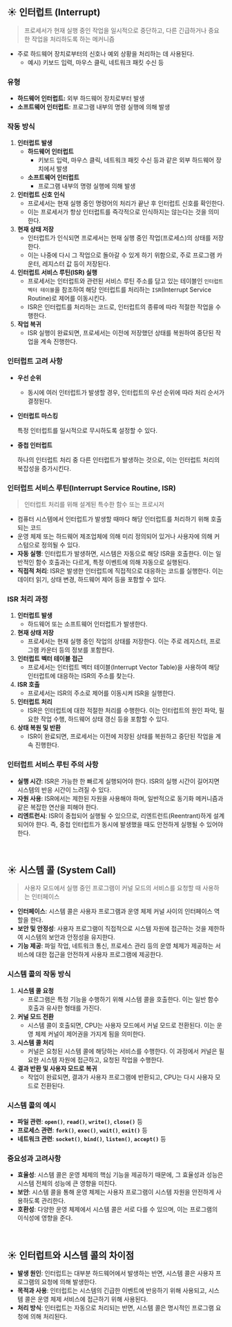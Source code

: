 ## ☀️ **인터럽트 (Interrupt)**

> 프로세서가 현재 실행 중인 작업을 일시적으로 중단하고, 다른 긴급하거나 중요한 작업을 처리하도록 하는 메커니즘
> 
- 주로 하드웨어 장치로부터의 신호나 예외 상황을 처리하는 데 사용된다.
    - 예시) 키보드 입력, 마우스 클릭, 네트워크 패킷 수신 등

### 유형

- **하드웨어 인터럽트:** 외부 하드웨어 장치로부터 발생
- **소프트웨어 인터럽트**: 프로그램 내부의 명령 실행에 의해 발생

### 작동 방식

1. **인터럽트 발생**
    - **하드웨어 인터럽트**
        - 키보드 입력, 마우스 클릭, 네트워크 패킷 수신 등과 같은 외부 하드웨어 장치에서 발생
    - **소프트웨어 인터럽트**
        - 프로그램 내부의 명령 실행에 의해 발생
2. **인터럽트 신호 인식**
    - 프로세서는 현재 실행 중인 명령어의 처리가 끝난 후 인터럽트 신호를 확인한다.
    - 이는 프로세서가 항상 인터럽트를 즉각적으로 인식하지는 않는다는 것을 의미한다.
3. **현재 상태 저장**
    - 인터럽트가 인식되면 프로세서는 현재 실행 중인 작업(프로세스)의 상태를 저장한다.
    - 이는 나중에 다시 그 작업으로 돌아갈 수 있게 하기 위함으로, 주로 프로그램 카운터, 레지스터 값 등이 저장된다.
4. **인터럽트 서비스 루틴(ISR) 실행**
    - 프로세서는 인터럽트와 관련된 서비스 루틴 주소를 담고 있는 테이블인 `인터럽트 벡터 테이블`을 참조하여 해당 인터럽트를 처리하는 `ISR`(Interrupt Service Routine)로 제어를 이동시킨다.
    - ISR은 인터럽트를 처리하는 코드로, 인터럽트의 종류에 따라 적절한 작업을 수행한다.
5. **작업 복귀**
    - ISR 실행이 완료되면, 프로세서는 이전에 저장했던 상태를 복원하여 중단된 작업을 계속 진행한다.

### **인터럽트 고려 사항**

- **우선 순위**
    - 동시에 여러 인터럽트가 발생할 경우, 인터럽트의 우선 순위에 따라 처리 순서가 결정된다.
- **인터럽트 마스킹**
    
    특정 인터럽트를 일시적으로 무시하도록 설정할 수 있다.
    
- **중첩 인터럽트**
    
    하나의 인터럽트 처리 중 다른 인터럽트가 발생하는 것으로, 이는 인터럽트 처리의 복잡성을 증가시킨다.
    

### 인터럽트 서비스 루틴(Interrupt Service Routine, ISR)

> 인터럽트 처리를 위해 설계된 특수한 함수 또는 프로시저
> 
- 컴퓨터 시스템에서 인터럽트가 발생할 때마다 해당 인터럽트를 처리하기 위해 호출되는 코드
- 운영 체제 또는 하드웨어 제조업체에 의해 미리 정의되어 있거나 사용자에 의해 커스텀으로 정의될 수 있다.
- **자동 실행**: 인터럽트가 발생하면, 시스템은 자동으로 해당 ISR을 호출한다. 이는 일반적인 함수 호출과는 다르게, 특정 이벤트에 의해 자동으로 실행된다.
- **직접적 처리**: ISR은 발생한 인터럽트에 직접적으로 대응하는 코드를 실행한다. 이는 데이터 읽기, 상태 변경, 하드웨어 제어 등을 포함할 수 있다.

### **ISR 처리 과정**

1. **인터럽트 발생**
    - 하드웨어 또는 소프트웨어 인터럽트가 발생한다.
2. **현재 상태 저장**
    - 프로세서는 현재 실행 중인 작업의 상태를 저장한다. 이는 주로 레지스터, 프로그램 카운터 등의 정보를 포함한다.
3. **인터럽트 벡터 테이블 접근**
    - 프로세서는 인터럽트 벡터 테이블(Interrupt Vector Table)을 사용하여 해당 인터럽트에 대응하는 ISR의 주소를 찾는다.
4. **ISR 호출**
    - 프로세서는 ISR의 주소로 제어를 이동시켜 ISR을 실행한다.
5. **인터럽트 처리**
    - ISR은 인터럽트에 대한 적절한 처리를 수행한다. 이는 인터럽트의 원인 파악, 필요한 작업 수행, 하드웨어 상태 갱신 등을 포함할 수 있다.
6. **상태 복원 및 반환**
    - ISR이 완료되면, 프로세서는 이전에 저장된 상태를 복원하고 중단된 작업을 계속 진행한다.

### 인터럽트 서비스 루틴 **주의 사항**

- **실행 시간**: ISR은 가능한 한 빠르게 실행되어야 한다. ISR의 실행 시간이 길어지면 시스템의 반응 시간이 느려질 수 있다.
- **자원 사용**: ISR에서는 제한된 자원을 사용해야 하며, 일반적으로 동기화 메커니즘과 같은 복잡한 연산을 피해야 한다.
- **리엔트런시**: ISR이 중첩되어 실행될 수 있으므로, 리엔트런트(Reentrant)하게 설계되어야 한다. 즉, 중첩 인터럽트가 동시에 발생했을 때도 안전하게 실행될 수 있어야 한다.

<br>

## ☀️ **시스템 콜 (System Call)**

> 사용자 모드에서 실행 중인 프로그램이 커널 모드의 서비스를 요청할 때 사용하는 인터페이스
> 
- **인터페이스**: 시스템 콜은 사용자 프로그램과 운영 체제 커널 사이의 인터페이스 역할을 한다.
- **보안 및 안정성**: 사용자 프로그램이 직접적으로 시스템 자원에 접근하는 것을 제한하여 시스템의 보안과 안정성을 유지한다.
- **기능 제공**: 파일 작업, 네트워크 통신, 프로세스 관리 등의 운영 체제가 제공하는 서비스에 대한 접근을 안전하게 사용자 프로그램에 제공한다.

### **시스템 콜의 작동 방식**

1. **시스템 콜 요청**
    - 프로그램은 특정 기능을 수행하기 위해 시스템 콜을 호출한다. 이는 일반 함수 호출과 유사한 형태를 가진다.
2. **커널 모드 전환**
    - 시스템 콜이 호출되면, CPU는 사용자 모드에서 커널 모드로 전환된다. 이는 운영 체제 커널이 제어권을 가지게 됨을 의미한다.
3. **시스템 콜 처리**
    - 커널은 요청된 시스템 콜에 해당하는 서비스를 수행한다. 이 과정에서 커널은 필요한 시스템 자원에 접근하고, 요청된 작업을 수행한다.
4. **결과 반환 및 사용자 모드로 복귀**
    - 작업이 완료되면, 결과가 사용자 프로그램에 반환되고, CPU는 다시 사용자 모드로 전환된다.

### **시스템 콜의 예시**

- **파일 관련**: **`open()`**, **`read()`**, **`write()`**, **`close()`** 등
- **프로세스 관련**: **`fork()`**, **`exec()`**, **`wait()`**, **`exit()`** 등
- **네트워크 관련**: **`socket()`**, **`bind()`**, **`listen()`**, **`accept()`** 등

### **중요성과 고려사항**

- **효율성**: 시스템 콜은 운영 체제의 핵심 기능을 제공하기 때문에, 그 효율성과 성능은 시스템 전체의 성능에 큰 영향을 미친다.
- **보안**: 시스템 콜을 통해 운영 체제는 사용자 프로그램이 시스템 자원을 안전하게 사용하도록 관리한다.
- **호환성**: 다양한 운영 체제에서 시스템 콜은 서로 다를 수 있으며, 이는 프로그램의 이식성에 영향을 준다.

<br>

## ☀️ 인터럽트와 시스템 콜의 차이점

- **발생 원인**: 인터럽트는 대부분 하드웨어에서 발생하는 반면, 시스템 콜은 사용자 프로그램의 요청에 의해 발생한다.
- **목적과 사용**: 인터럽트는 시스템의 긴급한 이벤트에 반응하기 위해 사용되고, 시스템 콜은 운영 체제 서비스에 접근하기 위해 사용된다.
- **처리 방식**: 인터럽트는 자동으로 처리되는 반면, 시스템 콜은 명시적인 프로그램 요청에 의해 처리된다.
